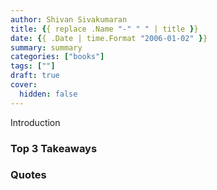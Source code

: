 ```yaml
---
author: Shivan Sivakumaran
title: {{ replace .Name "-" " " | title }}
date: {{ .Date | time.Format "2006-01-02" }}
summary: summary
categories: ["books"]
tags: [""]
draft: true
cover:
  hidden: false
---
```


Introduction

### Top 3 Takeaways

### Quotes
